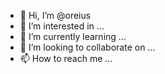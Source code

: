 - 👋 Hi, I’m @oreius
- 👀 I’m interested in ...
- 🌱 I’m currently learning ...
- 💞️ I’m looking to collaborate on ...
- 📫 How to reach me ...

<!---
oreius/oreius is a ✨ special ✨ repository because its `README.md` (this file) appears on your GitHub profile.
You can click the Preview link to take a look at your changes.
--->
